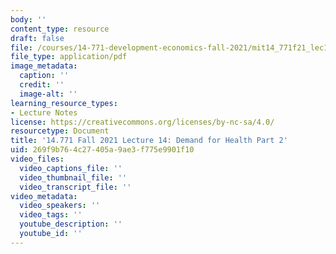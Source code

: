 ```yaml
---
body: ''
content_type: resource
draft: false
file: /courses/14-771-development-economics-fall-2021/mit14_771f21_lec12.pdf
file_type: application/pdf
image_metadata:
  caption: ''
  credit: ''
  image-alt: ''
learning_resource_types:
- Lecture Notes
license: https://creativecommons.org/licenses/by-nc-sa/4.0/
resourcetype: Document
title: '14.771 Fall 2021 Lecture 14: Demand for Health Part 2'
uid: 269f9b76-4c27-405a-9ae3-f775e9901f10
video_files:
  video_captions_file: ''
  video_thumbnail_file: ''
  video_transcript_file: ''
video_metadata:
  video_speakers: ''
  video_tags: ''
  youtube_description: ''
  youtube_id: ''
---
```

